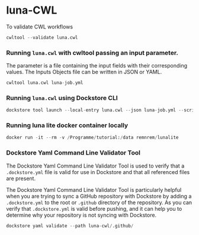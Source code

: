 # luna-CWL

To validate CWL workflows

```python
cwltool --validate luna.cwl
```

### Running `luna.cwl` with cwltool passing an input parameter.

The parameter is a file containing the input fields with their corresponding values.
The Inputs Objects file can be written in JSON or YAML.

```python
cwltool luna.cwl luna-job.yml
```

### Running `luna.cwl` using Dockstore CLI

```python
dockstore tool launch --local-entry luna.cwl --json luna-job.yml --script
```

### Running luna lite docker container locally

```python
docker run -it --rm -v /Programme/tutorial:/data remnrem/lunalite
```

### Dockstore Yaml Command Line Validator Tool

The Dockstore Yaml Command Line Validator Tool is used to verify that a `.dockstore.yml` file is valid for use in Dockstore and that all referenced files are present.

The Dockstore Yaml Command Line Validator Tool is particularly helpful when you are trying to sync a GitHub repository with Dockstore by adding a `.dockstore.yml` to the root or `.github` directory of the repository. As you can verify that `.dockstore.yml` is valid before pushing, and it can help you to determine why your repository is not syncing with Dockstore.

```python
dockstore yaml validate --path luna-cwl/.github/
```
